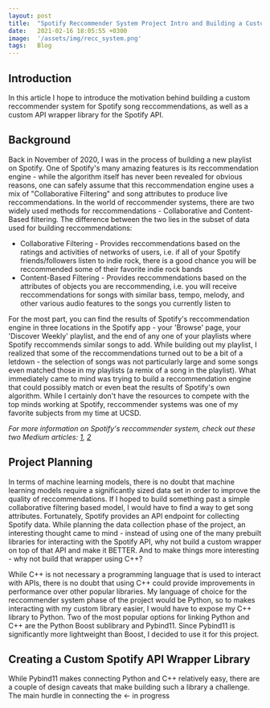 ```yaml
---
layout: post
title:  "Spotify Reccommender System Project Intro and Building a Custom Spotify API Library Using C++ and Pybind11"
date:   2021-02-16 18:05:55 +0300
image:  '/assets/img/recc_system.png'
tags:   Blog
---
```

## Introduction

In this article I hope to introduce the motivation behind building a custom reccommender system for Spotify song reccommendations, as well as a custom API wrapper library for the Spotify API. 


## Background

Back in November of 2020, I was in the process of building a new playlist on Spotify. One of Spotify's many amazing features is its reccommendation engine - while the algorithm itself has never been revealed for obvious reasons, one can safely assume that this reccommendation engine uses a mix of "Collaborative Filtering" and song attributes to produce live reccommendations. In the world of reccommender systems, there are two widely used methods for reccommendations - Collaborative and Content-Based filtering. The difference between the two lies in the subset of data used for building reccommendations:

* Collaborative Filtering - Provides reccommendations based on the ratings and activities of networks of users, i.e. if all of your Spotify friends/followers listen to indie rock, there is a good chance you will be reccommended some of their favorite indie rock bands
* Content-Based Filtering - Provides reccommendations based on the attributes of objects you are reccommending, i.e. you will receive reccommendations for songs with similar bass, tempo, melody, and other various audio features to the songs you currently listen to

For the most part, you can find the results of Spotify's reccommendation engine in three locations in the Spotify app - your 'Browse' page, your 'Discover Weekly' playlist, and the end of any one of your playlists where Spotify reccommends similar songs to add. While building out my playlist, I realized that some of the reccommendations turned out to be a bit of a letdown - the selection of songs was not particularly large and some songs even matched those in my playlists (a remix of a song in the playlist). What immediately came to mind was trying to build a reccommendation engine that could possibly match or even beat the results of Spotify's own algorithm. While I certainly don't have the resources to compete with the top minds working at Spotify, reccommender systems was one of my favorite subjects from my time at UCSD. 

_For more information on Spotify's reccommender system, check out these two Medium articles: [1](https://towardsdatascience.com/how-spotify-recommends-your-new-favorite-artist-8c1850512af0), [2](https://ericboam.medium.com/i-decoded-the-spotify-recommendation-algorithm-heres-what-i-found-4b0f3654035b)_

## Project Planning 

In terms of machine learning models, there is no doubt that machine learning models require a significantly sized data set in order to improve the quality of reccommendations. If I hoped to build something past a simple collaborative filtering based model, I would have to find a way to get song attributes. Fortunately, Spotify provides an API endpoint for collecting Spotify data. While planning the data collection phase of the project, an interesting thought came to mind - instead of using one of the many prebuilt libraries for interacting with the Spotify API, why not build a custom wrapper on top of that API and make it BETTER. And to make things more interesting - why not build that wrapper using C++? 

While C++ is not necessary a programming language that is used to interact with APIs, there is no doubt that using C++ could provide improvements in performance over other popular libraries. My language of choice for the reccommender system phase of the project would be Python, so to makes interacting with my custom library easier, I would have to expose my C++ library to Python. Two of the most popular options for linking Python and C++ are the Python Boost sublibrary and Pybind11. Since Pybind11 is significantly more lightweight than Boost, I decided to use it for this project. 

## Creating a Custom Spotify API Wrapper Library

While Pybind11 makes connecting Python and C++ relatively easy, there are a couple of design caveats that make building such a library a challenge. The main hurdle in connecting the <- in progress
